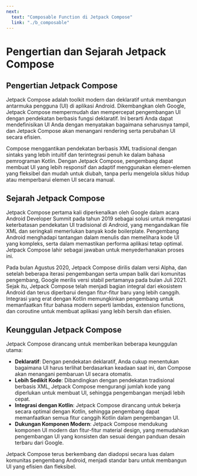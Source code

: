 ```yaml
---
next:
  text: "Composable Function di Jetpack Compose"
  link: "./b_composable"
---
```


# Pengertian dan Sejarah Jetpack Compose

## Pengertian Jetpack Compose

Jetpack Compose adalah toolkit modern dan deklaratif untuk membangun antarmuka pengguna (UI) di aplikasi Android. Dikembangkan oleh Google, Jetpack Compose mempermudah dan mempercepat pengembangan UI dengan pendekatan berbasis fungsi deklaratif. Ini berarti Anda dapat mendefinisikan UI Anda dengan menyatakan bagaimana seharusnya tampil, dan Jetpack Compose akan menangani rendering serta perubahan UI secara efisien.

Compose menggantikan pendekatan berbasis XML tradisional dengan sintaks yang lebih intuitif dan terintegrasi penuh ke dalam bahasa pemrograman Kotlin. Dengan Jetpack Compose, pengembang dapat membuat UI yang lebih responsif dan adaptif menggunakan elemen-elemen yang fleksibel dan mudah untuk diubah, tanpa perlu mengelola siklus hidup atau memperbarui elemen UI secara manual.

## Sejarah Jetpack Compose

Jetpack Compose pertama kali diperkenalkan oleh Google dalam acara Android Developer Summit pada tahun 2019 sebagai solusi untuk mengatasi keterbatasan pendekatan UI tradisional di Android, yang mengandalkan file XML dan seringkali memerlukan banyak kode boilerplate. Pengembang Android menghadapi tantangan dalam menulis dan memelihara kode UI yang kompleks, serta dalam memastikan performa aplikasi tetap optimal. Jetpack Compose lahir sebagai jawaban untuk menyederhanakan proses ini.

Pada bulan Agustus 2020, Jetpack Compose dirilis dalam versi Alpha, dan setelah beberapa iterasi pengembangan serta umpan balik dari komunitas pengembang, Google merilis versi stabil pertamanya pada bulan Juli 2021. Sejak itu, Jetpack Compose telah menjadi bagian integral dari ekosistem Android dan terus diperbarui dengan fitur-fitur baru yang lebih canggih. Integrasi yang erat dengan Kotlin memungkinkan pengembang untuk memanfaatkan fitur bahasa modern seperti lambdas, extension functions, dan coroutine untuk membuat aplikasi yang lebih bersih dan efisien.

## Keunggulan Jetpack Compose

Jetpack Compose dirancang untuk memberikan beberapa keunggulan utama:

- **Deklaratif**: Dengan pendekatan deklaratif, Anda cukup menentukan bagaimana UI harus terlihat berdasarkan keadaan saat ini, dan Compose akan menangani pembaruan UI secara otomatis.
- **Lebih Sedikit Kode**: Dibandingkan dengan pendekatan tradisional berbasis XML, Jetpack Compose mengurangi jumlah kode yang diperlukan untuk membuat UI, sehingga pengembangan menjadi lebih cepat.
- **Integrasi dengan Kotlin**: Jetpack Compose dirancang untuk bekerja secara optimal dengan Kotlin, sehingga pengembang dapat memanfaatkan semua fitur canggih Kotlin dalam pengembangan UI.
- **Dukungan Komponen Modern**: Jetpack Compose mendukung komponen UI modern dan fitur-fitur material design, yang memudahkan pengembangan UI yang konsisten dan sesuai dengan panduan desain terbaru dari Google.

Jetpack Compose terus berkembang dan diadopsi secara luas dalam komunitas pengembang Android, menjadi standar baru untuk membangun UI yang efisien dan fleksibel.
